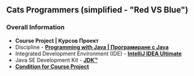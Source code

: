 ## Cats Programmers (simplified - "Red VS Blue")

### Overall Information
* **Course Project | Курсов Проект**
* Discipline - [**Programming with Java | Програмиране с Java**](https://github.com/rythm-net/UNI-Projects-1st-Year/tree/main/Trimester%203%20-%20Java)
* Integrated Development Environment (IDE) - [**IntelliJ IDEA Ultimate**](https://www.jetbrains.com/idea/)
* Java SE Development Kit - [**JDK™**](https://www.oracle.com/java/technologies/downloads/#jdk17-windows)
* [**Condition for Course Project**](https://github.com/rythm-net/Cats-Programmers/blob/main/Course%20Project/Condition%20For%20Course%20Project.pdf)
